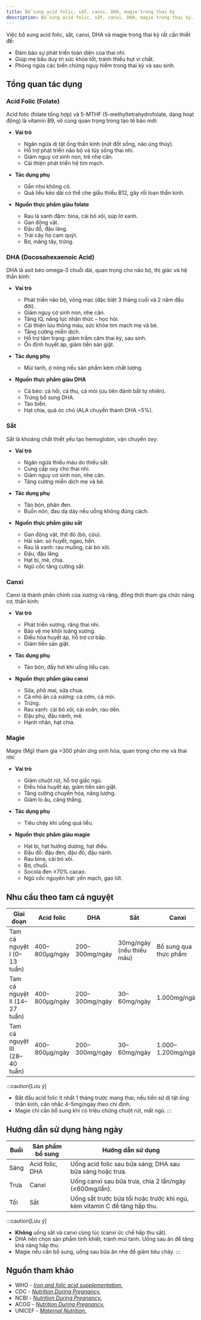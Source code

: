 ```yaml
---
title: Bổ sung acid folic, sắt, canxi, DHA, magie trong thai kỳ
description: Bổ sung acid folic, sắt, canxi, DHA, magie trong thai kỳ.
---
```


Việc bổ sung acid folic, sắt, canxi, DHA và magie trong thai kỳ rất cần thiết để:

- Đảm bảo sự phát triển toàn diện của thai nhi.
- Giúp mẹ bầu duy trì sức khỏe tốt, tránh thiếu hụt vi chất.
- Phòng ngừa các biến chứng nguy hiểm trong thai kỳ và sau sinh.

## Tổng quan tác dụng

### Acid Folic (Folate)

Acid folic (folate tổng hợp) và 5-MTHF (5-methyltetrahydrofolate, dạng hoạt động) là vitamin B9, vô cùng quan trọng trong tạo tế bào mới:

- **Vai trò**  
  - Ngăn ngừa dị tật ống thần kinh (nứt đốt sống, não úng thủy).
  - Hỗ trợ phát triển não bộ và tủy sống thai nhi.
  - Giảm nguy cơ sinh non, trẻ nhẹ cân.
  - Cải thiện phát triển hệ tim mạch.

- **Tác dụng phụ**
  - Gần như không có.
  - Quá liều kéo dài có thể che giấu thiếu B12, gây rối loạn thần kinh.

- **Nguồn thực phẩm giàu folate**
  - Rau lá xanh đậm: bina, cải bó xôi, súp lơ xanh.
  - Gan động vật.
  - Đậu đỗ, đậu lăng.
  - Trái cây họ cam quýt.
  - Bơ, măng tây, trứng.

### DHA (Docosahexaenoic Acid)

DHA là axit béo omega-3 chuỗi dài, quan trọng cho não bộ, thị giác và hệ thần kinh:

- **Vai trò**
  - Phát triển não bộ, võng mạc (đặc biệt 3 tháng cuối và 2 năm đầu đời).
  - Giảm nguy cơ sinh non, nhẹ cân.
  - Tăng IQ, năng lực nhận thức – học hỏi.
  - Cải thiện lưu thông máu, sức khỏe tim mạch mẹ và bé.
  - Tăng cường miễn dịch.
  - Hỗ trợ tâm trạng: giảm trầm cảm thai kỳ, sau sinh.
  - Ổn định huyết áp, giảm tiền sản giật.

- **Tác dụng phụ**
  - Mùi tanh, ợ nóng nếu sản phẩm kém chất lượng.

- **Nguồn thực phẩm giàu DHA**
  - Cá béo: cá hồi, cá thu, cá mòi (ưu tiên đánh bắt tự nhiên).
  - Trứng bổ sung DHA.
  - Tảo biển.
  - Hạt chia, quả óc chó (ALA chuyển thành DHA ~5%).

### Sắt

Sắt là khoáng chất thiết yếu tạo hemoglobin, vận chuyển oxy:

- **Vai trò**
  - Ngăn ngừa thiếu máu do thiếu sắt.
  - Cung cấp oxy cho thai nhi.
  - Giảm nguy cơ sinh non, nhẹ cân.
  - Tăng cường miễn dịch mẹ và bé.

- **Tác dụng phụ**
  - Táo bón, phân đen.
  - Buồn nôn, đau dạ dày nếu uống không đúng cách.

- **Nguồn thực phẩm giàu sắt**
  - Gan động vật, thịt đỏ (bò, cừu).
  - Hải sản: sò huyết, ngao, hến.
  - Rau lá xanh: rau muống, cải bó xôi.
  - Đậu, đậu lăng.
  - Hạt bí, mè, chia.
  - Ngũ cốc tăng cường sắt.

### Canxi

Canxi là thành phần chính của xương và răng, đồng thời tham gia chức năng cơ, thần kinh:

- **Vai trò**
  - Phát triển xương, răng thai nhi.
  - Bảo vệ mẹ khỏi loãng xương.
  - Điều hòa huyết áp, hỗ trợ cơ bắp.
  - Giảm tiền sản giật.

- **Tác dụng phụ**
  - Táo bón, đầy hơi khi uống liều cao.

- **Nguồn thực phẩm giàu canxi**  
  - Sữa, phô mai, sữa chua.
  - Cá nhỏ ăn cả xương: cá cơm, cá mòi.
  - Trứng.
  - Rau xanh: cải bó xôi, cải xoăn, rau dền.
  - Đậu phụ, đậu nành, mè.
  - Hạnh nhân, hạt chia.

### Magie

Magie (Mg) tham gia >300 phản ứng sinh hóa, quan trọng cho mẹ và thai nhi:

- **Vai trò**
  - Giảm chuột rút, hỗ trợ giấc ngủ.
  - Điều hòa huyết áp, giảm tiền sản giật.
  - Tăng cường chuyển hóa, năng lượng.
  - Giảm lo âu, căng thẳng.

- **Tác dụng phụ**
  - Tiêu chảy khi uống quá liều.

- **Nguồn thực phẩm giàu magie**
  - Hạt bí, hạt hướng dương, hạt điều.
  - Đậu đỗ: đậu đen, đậu đỏ, đậu nành.
  - Rau bina, cải bó xôi.
  - Bơ, chuối.
  - Socola đen ≥70% cacao.
  - Ngũ cốc nguyên hạt: yến mạch, gạo lứt.

## Nhu cầu theo tam cá nguyệt

| Giai đoạn                     | Acid folic       | DHA             | Sắt                | Canxi                  | Magie                     |
|-------------------------------|------------------|-----------------|--------------------|------------------------|---------------------------|
| Tam cá nguyệt I (0–13 tuần)   | 400–800µg/ngày  | 200–300mg/ngày | 30mg/ngày (nếu thiếu máu) | Bổ sung qua thực phẩm  | Không bắt buộc*           |
| Tam cá nguyệt II (14–27 tuần) | 400–800µg/ngày  | 200–300mg/ngày | 30–60mg/ngày      | 1.000mg/ngày          | Không bắt buộc*           |
| Tam cá nguyệt III (28–40 tuần)| 400–800µg/ngày  | 200–300mg/ngày | 30–60mg/ngày      | 1.000–1.200mg/ngày    | 200mg/ngày nếu chuột rút  |

:::caution[Lưu ý]
- Bắt đầu acid folic ít nhất 1 tháng trước mang thai; nếu tiền sử dị tật ống thần kinh, cân nhắc 4–5mg/ngày theo chỉ định.  
- Magie chỉ cần bổ sung khi có triệu chứng chuột rút, mất ngủ.
:::

## Hướng dẫn sử dụng hàng ngày

| Buổi   | Sản phẩm bổ sung      | Hướng dẫn sử dụng                                                   |
|--------|-----------------------|----------------------------------------------------------------------|
| Sáng   | Acid folic, DHA       | Uống acid folic sau bữa sáng; DHA sau bữa sáng hoặc trưa.            |
| Trưa   | Canxi                 | Uống canxi sau bữa trưa, chia 2 lần/ngày (≤600mg/lần).            |
| Tối    | Sắt                   | Uống sắt trước bữa tối hoặc trước khi ngủ, kèm vitamin C để tăng hấp thu. |

:::caution[Lưu ý]
- **Không** uống sắt và canxi cùng lúc (canxi ức chế hấp thu sắt).  
- DHA nên chọn sản phẩm tinh khiết, tránh mùi tanh. Uống sau ăn để tăng khả năng hấp thu.  
- Magie nếu cần bổ sung, uống sau bữa ăn nhẹ để giảm tiêu chảy.
:::

## Nguồn tham khảo

- WHO - [_Iron and folic acid supplementation._](https://www.who.int/nutrition/publications/micronutrients/guidelines/iron_folic_acid_supplementation/en/)
- CDC - [_Nutrition During Pregnancy._](https://www.cdc.gov/nutrition/pregnancy-and-breastfeeding.html)
- NCBI - [_Nutrition During Pregnancy._](https://www.ncbi.nlm.nih.gov/books/NBK217107/)
- ACOG - [_Nutrition During Pregnancy._](https://www.acog.org/womens-health/faqs/nutrition-during-pregnancy)
- UNICEF - [_Maternal Nutrition._](https://www.unicef.org/documents/maternal-nutrition)
